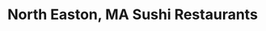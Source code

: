 ---
layout: city
title: North Easton, MA Sushi Restaurants
permalink: /massachusetts/north-easton/
stateAbbr: MA
stateName: Massachusetts
cityName: North Easton
---